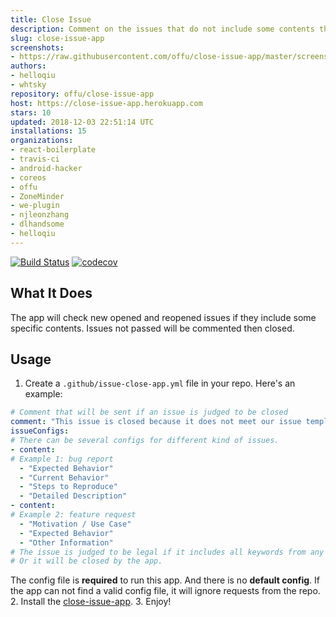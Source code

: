 ```yaml
---
title: Close Issue
description: Comment on the issues that do not include some contents then close them.
slug: close-issue-app
screenshots:
- https://raw.githubusercontent.com/offu/close-issue-app/master/screenshot.png
authors:
- helloqiu
- whtsky
repository: offu/close-issue-app
host: https://close-issue-app.herokuapp.com
stars: 10
updated: 2018-12-03 22:51:14 UTC
installations: 15
organizations:
- react-boilerplate
- travis-ci
- android-hacker
- coreos
- offu
- ZoneMinder
- we-plugin
- njleonzhang
- dlhandsome
- helloqiu
---
```

[![Build Status](https://travis-ci.org/offu/close-issue-app.svg?branch=master)](https://travis-ci.org/offu/close-issue-app)
[![codecov](https://codecov.io/gh/offu/close-issue-app/branch/master/graph/badge.svg)](https://codecov.io/gh/offu/close-issue-app)  
## What It Does
The app will check new opened and reopened issues if they include some specific contents. Issues not passed will be commented then closed.
## Usage
1. Create a `.github/issue-close-app.yml` file in your repo. Here's an example:
``` yaml
# Comment that will be sent if an issue is judged to be closed
comment: "This issue is closed because it does not meet our issue template. Please read it."
issueConfigs:
# There can be several configs for different kind of issues.
- content:
# Example 1: bug report
  - "Expected Behavior"
  - "Current Behavior"
  - "Steps to Reproduce"
  - "Detailed Description"
- content:
# Example 2: feature request
  - "Motivation / Use Case"
  - "Expected Behavior"
  - "Other Information"
# The issue is judged to be legal if it includes all keywords from any of these two configs.
# Or it will be closed by the app.
```
The config file is **required** to run this app. And there is no **default config**. If the app can not find a valid config file, it will ignore requests from the repo.
2. Install the [close-issue-app](https://github.com/apps/close-issue-app).
3. Enjoy!